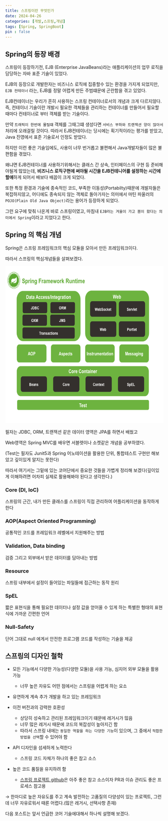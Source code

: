 ```yaml
---
title: 스프링이란 무엇인가
date: 2024-04-26
categories: [개발,스프링,개념]
tags: [Spring, SpringBoot]  
pin : false
---
```



## Spring의 등장 배경

스프링이 등장하기전, EJB (Enterprise JavaBeans)라는 애플리케이션의 업무 로직을 담당하는 자바 표준 기술이 있었다.

EJB의 등장으로 개발한자는 비즈니스 로직에 집중할수 있는 환경을 가지게 되었지만, `EJB 컨테이너` 라는, EJB를 정말 어렵게 만든 주범떄문에 곤란함을
겪고 있었다.

EJB컨테이너는 우리가 흔히 사용하는 스프링 컨테이너로서의 개념과 크게 다르지않다.
즉, 컨테이너 기술이란  개발시 필요한 객체들을 관리하는 컨테이너를 만들어서 필요할 때마다 컨테이너로 부터 객체를 받는 기술이다.

만약 `트래픽이 한번에 몰릴떄` 객체를 그때그떄 생성다면 `서비스 부하와 트랜잭션 양이 많아서` 처리에 오래걸릴 것이다.
따라서 EJB컨테이너는 당시에는 획기적이라는 평가를 받았고, Java 진영에서 표준 기술로서 인정도 받았다.

하지만 이런 좋은 기술임에도, 사용이 너무 번거롭고 불편해서 Java개발자들이 많은 불편함을 겪었다.

왜냐면 EJB컨테이너를 사용하기위해서는 클래스 간 상속, 인터페이스의 구현 등 준비해야될게 많았는데, 
**비즈니스 로직구현에 써야될 시간을 EJB컨테니어를 설정하는 시간에 할애**하게 되어서 배보다 배꼽이 크게 되었다.

또한 특정 환경과 기술에 종속적인 코드, 부족한 이동성(Portabilty)때문에 개발자들은 
복잡하지않고, 어디에도 종속되지 않는 객체로 돌아가자는 의미에서 마틴 파울러의 `POJO(Plain Old Java Object)`라는 용어가 등장하게 되었다.

그런 요구에 맞춰 나온게 바로 스프링이였고, 마침내 `EJB라는 겨울이 가고 봄이 왔다는 의미에서 Spring`이라고 지었다고 한다.


## Spring 의 핵심 개념

Spring은 스프링 프레임워크의 핵심 모듈을 모아서 만든 프레임워크이다.

따라서 스프링의 핵심개념들을 살펴보겠다.

<div align='center'>
    <img src="../assets/img/spring.png"  height="500px">
</div>

필자는 JDBC, ORM, 트랜잭션 같은 데이터 영역은  JPA를 하면서 배웠고

Web영역은 Spring MVC를 배우면 서블렛이나 소켓같은 개념을 공부하였다.

(Test는 필자도 Junit5과 Spring 어노테이션을 활용한 단위, 통합테스트 구현만 해보았고
깊이있게 알지는 못한다)

따라서 여기서는 
그밑에 있는 코어단에서 중요한 것들을 가볍게 정리해 보겠다(깊이있게 이해하려면 어차피 실제로 활용해봐야 된다고 생각한다.)

### Core (DI, IoC)

스프링의 근간, 내가 만든 클래스를 스프링이 직접 관리하여 어플리케이션을 동작하게 한다

### AOP(Aspect Oriented Programming)

공통적인 코드를 프레임워크 레벨에서 지원해주는 방법

### Validation, Data binding

검증 그리고 외부에서 받은 데이터를 담아내는 방법

### Resource

스프링 내부에서 설정이 들어있는 파일들에 접근하는 동작 원리

### SpEL

짧은 표현식을 통해 필요한 데이터나 설정 값을 얻어올 수 있게 하는 특별한 형태의 표현식에 가까운 간편한 언어

### Null-Safety

단어 그대로 null 에게서 안전한 프로그램 코드를 작성하는 기술을 제공



## 스프링의 디자인 철학

- 모든 기능에서 다양한 가능성(다양한 모듈)을 사용 가능, 심지어 외부 모듈을 활용 가능
  - 너무 높은 자유도 어떤 점에서는 스프링을 어렵게 하는 요소
  
  
- 유연하게 계속 추가 개발을 하고 있는 프레임워크


- 이전 버전과의 강력한 호환성
  - 상당히 성숙하고 관리된 프레임워크이기 떄문에 레거시가 많음
  - 너무 많은 레거시 때문에 코드의 복잡성이 높아지긴 함
  - 따라서 스프링 내에는 `동일한 역할을 하는 다양한 기능`이 있으며, 그 중에서 `적합한 방법을 선택`할 수 있어야 함


- API 디자인을 섬세하게 노력한다
  - 스프링 코드 자체가 하나의 좋은 참고 소스


- 높은 코드 품질을 유지하려 함
  - [스프링 프로젝트 github](https://github.com/orgs/spring-projects/repositories)은 아주 좋은 참고 소스이자 PR과 이슈 관리도 좋은 프로세스 참고용

→ 한마디로 높은 자유도를 주고 계속 발전하는 고품질의 다양성이 있는 프로젝트, 그런데 너무 자유로워서 때론 어렵다.(많은 레거시, 선택사항 존재)


다음 포스트는 앞서 언급한 코어 기술에대해서 하나씩 설명해 보겠다.
